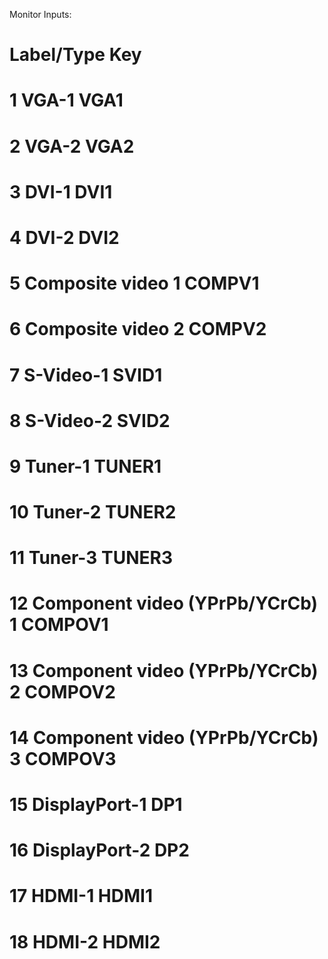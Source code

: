  Monitor Inputs:
#     Label/Type                          Key
# 1   VGA-1                               VGA1
# 2   VGA-2                               VGA2
# 3   DVI-1                               DVI1
# 4   DVI-2                               DVI2
# 5   Composite video 1                   COMPV1
# 6   Composite video 2                   COMPV2
# 7   S-Video-1                           SVID1
# 8   S-Video-2                           SVID2
# 9   Tuner-1                             TUNER1
# 10  Tuner-2                             TUNER2
# 11  Tuner-3                             TUNER3
# 12  Component video (YPrPb/YCrCb) 1     COMPOV1
# 13  Component video (YPrPb/YCrCb) 2     COMPOV2
# 14  Component video (YPrPb/YCrCb) 3     COMPOV3
# 15  DisplayPort-1                       DP1
# 16  DisplayPort-2                       DP2
# 17  HDMI-1                              HDMI1
# 18  HDMI-2                              HDMI2